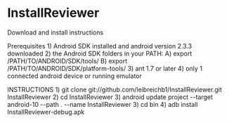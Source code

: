 InstallReviewer
===============

Download and install instructions

Prerequisites
	1) Android SDK installed and android version 2.3.3 downloaded
	2) the Android SDK folders in your PATH: 
		A) export /PATH/TO/ANDROID/SDK/tools/
		B) export /PATH/TO/ANDROID/SDK/platform-tools/
	3) ant 1.7 or later
	4) only 1 connected android device or running emulator
	
INSTRUCTIONS
	1) git clone git://github.com/leibreichb1/InstallReviewer.git InstallReviewer
	2) cd InstallReviewer
	3) android update project --target android-10 --path . --name InstallReviewer
	3) cd bin
	4) adb install InstallReviewer-debug.apk
